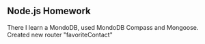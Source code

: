 
## Node.js Homework

There I learn a MondoDB, used MondoDB Compass and Mongoose. 
Created new router "favoriteContact"

